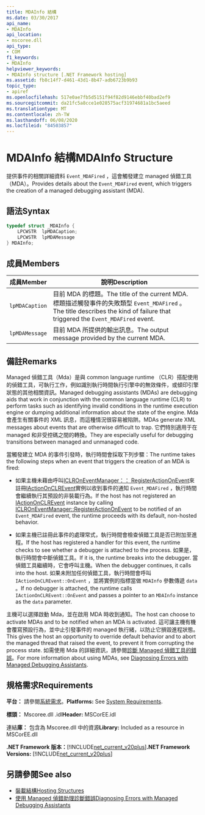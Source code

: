 ```yaml
---
title: MDAInfo 結構
ms.date: 03/30/2017
api_name:
- MDAInfo
api_location:
- mscoree.dll
api_type:
- COM
f1_keywords:
- MDAInfo
helpviewer_keywords:
- MDAInfo structure [.NET Framework hosting]
ms.assetid: fb8c14f7-d461-43d1-8b47-adb6723b9b93
topic_type:
- apiref
ms.openlocfilehash: 517e0ae7fb5d5151f94f82d9146ebbf40bad2ef9
ms.sourcegitcommit: da21fc5a8cce1e028575acf31974681a1bc5aeed
ms.translationtype: MT
ms.contentlocale: zh-TW
ms.lasthandoff: 06/08/2020
ms.locfileid: "84503857"
---
```

# <a name="mdainfo-structure"></a><span data-ttu-id="c4af7-102">MDAInfo 結構</span><span class="sxs-lookup"><span data-stu-id="c4af7-102">MDAInfo Structure</span></span>
<span data-ttu-id="c4af7-103">提供事件的相關詳細資料 `Event_MDAFired` ，這會觸發建立 managed 偵錯工具（MDA）。</span><span class="sxs-lookup"><span data-stu-id="c4af7-103">Provides details about the `Event_MDAFired` event, which triggers the creation of a managed debugging assistant (MDA).</span></span>  
  
## <a name="syntax"></a><span data-ttu-id="c4af7-104">語法</span><span class="sxs-lookup"><span data-stu-id="c4af7-104">Syntax</span></span>  
  
```cpp  
typedef struct _MDAInfo {  
    LPCWSTR  lpMDACaption;  
    LPCWSTR  lpMDAMessage  
} MDAInfo;  
```  
  
## <a name="members"></a><span data-ttu-id="c4af7-105">成員</span><span class="sxs-lookup"><span data-stu-id="c4af7-105">Members</span></span>  
  
|<span data-ttu-id="c4af7-106">成員</span><span class="sxs-lookup"><span data-stu-id="c4af7-106">Member</span></span>|<span data-ttu-id="c4af7-107">說明</span><span class="sxs-lookup"><span data-stu-id="c4af7-107">Description</span></span>|  
|------------|-----------------|  
|`lpMDACaption`|<span data-ttu-id="c4af7-108">目前 MDA 的標題。</span><span class="sxs-lookup"><span data-stu-id="c4af7-108">The title of the current MDA.</span></span> <span data-ttu-id="c4af7-109">標題描述觸發事件的失敗類型 `Event_MDAFired` 。</span><span class="sxs-lookup"><span data-stu-id="c4af7-109">The title describes the kind of failure that triggered the `Event_MDAFired` event.</span></span>|  
|`lpMDAMessage`|<span data-ttu-id="c4af7-110">目前 MDA 所提供的輸出訊息。</span><span class="sxs-lookup"><span data-stu-id="c4af7-110">The output message provided by the current MDA.</span></span>|  
  
## <a name="remarks"></a><span data-ttu-id="c4af7-111">備註</span><span class="sxs-lookup"><span data-stu-id="c4af7-111">Remarks</span></span>  
 <span data-ttu-id="c4af7-112">Managed 偵錯工具（Mda）是與 common language runtime （CLR）搭配使用的偵錯工具，可執行工作，例如識別執行時間執行引擎中的無效條件，或傾印引擎狀態的其他相關資訊。</span><span class="sxs-lookup"><span data-stu-id="c4af7-112">Managed debugging assistants (MDAs) are debugging aids that work in conjunction with the common language runtime (CLR) to perform tasks such as identifying invalid conditions in the runtime execution engine or dumping additional information about the state of the engine.</span></span> <span data-ttu-id="c4af7-113">Mda 會產生有關事件的 XML 訊息，而這種情況很容易被陷阱。</span><span class="sxs-lookup"><span data-stu-id="c4af7-113">MDAs generate XML messages about events that are otherwise difficult to trap.</span></span> <span data-ttu-id="c4af7-114">它們特別適用于在 managed 和非受控碼之間的轉換。</span><span class="sxs-lookup"><span data-stu-id="c4af7-114">They are especially useful for debugging transitions between managed and unmanaged code.</span></span>  
  
 <span data-ttu-id="c4af7-115">當觸發建立 MDA 的事件引發時，執行時間會採取下列步驟：</span><span class="sxs-lookup"><span data-stu-id="c4af7-115">The runtime takes the following steps when an event that triggers the creation of an MDA is fired:</span></span>  
  
- <span data-ttu-id="c4af7-116">如果主機未藉由呼叫[ICLROnEventManager：： RegisterActionOnEvent](iclroneventmanager-registeractiononevent-method.md)來註冊[IActionOnCLREvent](iactiononclrevent-interface.md)實例以收到事件的通知 `Event_MDAFired` ，執行時間會繼續執行其預設的非裝載行為。</span><span class="sxs-lookup"><span data-stu-id="c4af7-116">If the host has not registered an [IActionOnCLREvent](iactiononclrevent-interface.md) instance by calling [ICLROnEventManager::RegisterActionOnEvent](iclroneventmanager-registeractiononevent-method.md) to be notified of an `Event_MDAFired` event, the runtime proceeds with its default, non-hosted behavior.</span></span>  
  
- <span data-ttu-id="c4af7-117">如果主機已註冊此事件的處理常式，執行時間會檢查偵錯工具是否已附加至進程。</span><span class="sxs-lookup"><span data-stu-id="c4af7-117">If the host has registered a handler for this event, the runtime checks to see whether a debugger is attached to the process.</span></span> <span data-ttu-id="c4af7-118">如果是，執行時間會中斷偵錯工具。</span><span class="sxs-lookup"><span data-stu-id="c4af7-118">If it is, the runtime breaks into the debugger.</span></span> <span data-ttu-id="c4af7-119">當偵錯工具繼續時，它會呼叫主機。</span><span class="sxs-lookup"><span data-stu-id="c4af7-119">When the debugger continues, it calls into the host.</span></span> <span data-ttu-id="c4af7-120">如果未附加任何偵錯工具，執行時間會呼叫 `IActionOnCLREvent::OnEvent` ，並將實例的指標當做 `MDAInfo` 參數傳遞 `data` 。</span><span class="sxs-lookup"><span data-stu-id="c4af7-120">If no debugger is attached, the runtime calls `IActionOnCLREvent::OnEvent` and passes a pointer to an `MDAInfo` instance as the `data` parameter.</span></span>  
  
 <span data-ttu-id="c4af7-121">主機可以選擇啟動 Mda，並在啟用 MDA 時收到通知。</span><span class="sxs-lookup"><span data-stu-id="c4af7-121">The host can choose to activate MDAs and to be notified when an MDA is activated.</span></span> <span data-ttu-id="c4af7-122">這可讓主機有機會覆寫預設行為，並中止引發事件的 managed 執行緒，以防止它損毀進程狀態。</span><span class="sxs-lookup"><span data-stu-id="c4af7-122">This gives the host an opportunity to override default behavior and to abort the managed thread that raised the event, to prevent it from corrupting the process state.</span></span> <span data-ttu-id="c4af7-123">如需使用 Mda 的詳細資訊，請參閱[診斷 Managed 偵錯工具的錯誤](../../debug-trace-profile/diagnosing-errors-with-managed-debugging-assistants.md)。</span><span class="sxs-lookup"><span data-stu-id="c4af7-123">For more information about using MDAs, see [Diagnosing Errors with Managed Debugging Assistants](../../debug-trace-profile/diagnosing-errors-with-managed-debugging-assistants.md).</span></span>  
  
## <a name="requirements"></a><span data-ttu-id="c4af7-124">規格需求</span><span class="sxs-lookup"><span data-stu-id="c4af7-124">Requirements</span></span>  
 <span data-ttu-id="c4af7-125">**平台：** 請參閱[系統需求](../../get-started/system-requirements.md)。</span><span class="sxs-lookup"><span data-stu-id="c4af7-125">**Platforms:** See [System Requirements](../../get-started/system-requirements.md).</span></span>  
  
 <span data-ttu-id="c4af7-126">**標頭：** Mscoree.dll .idl</span><span class="sxs-lookup"><span data-stu-id="c4af7-126">**Header:** MSCorEE.idl</span></span>  
  
 <span data-ttu-id="c4af7-127">連結**庫：** 包含為 Mscoree.dll 中的資源</span><span class="sxs-lookup"><span data-stu-id="c4af7-127">**Library:** Included as a resource in MSCorEE.dll</span></span>  
  
 <span data-ttu-id="c4af7-128">**.NET Framework 版本：**[!INCLUDE[net_current_v20plus](../../../../includes/net-current-v20plus-md.md)]</span><span class="sxs-lookup"><span data-stu-id="c4af7-128">**.NET Framework Versions:** [!INCLUDE[net_current_v20plus](../../../../includes/net-current-v20plus-md.md)]</span></span>  
  
## <a name="see-also"></a><span data-ttu-id="c4af7-129">另請參閱</span><span class="sxs-lookup"><span data-stu-id="c4af7-129">See also</span></span>

- [<span data-ttu-id="c4af7-130">裝載結構</span><span class="sxs-lookup"><span data-stu-id="c4af7-130">Hosting Structures</span></span>](hosting-structures.md)
- [<span data-ttu-id="c4af7-131">使用 Managed 偵錯助理診斷錯誤</span><span class="sxs-lookup"><span data-stu-id="c4af7-131">Diagnosing Errors with Managed Debugging Assistants</span></span>](../../debug-trace-profile/diagnosing-errors-with-managed-debugging-assistants.md)
